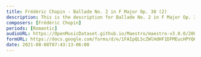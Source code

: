```yaml
---
title: Frédéric Chopin - Ballade No. 2 in F Major Op. 38 (2)
description: This is the description for Ballade No. 2 in F Major Op. 38 by Frédéric Chopin
composers: [Frédéric Chopin]
periods: [Romantic]
audioURL: https://OpenMusicDataset.github.io/Maestro/maestro-v3.0.0/2009/MIDI-Unprocessed_03_R1_2009_03-08_ORIG_MID--AUDIO_03_R1_2009_03_R1_2009_04_WAV.midi
formURL: https://docs.google.com/forms/d/e/1FAIpQLScZWlHdHF1DFMEucHPYQ60ezdzKXQj6S7HVFqLhIos7g3WltA/viewform
date: 2021-08-08T07:43:13-06:00
---
```

